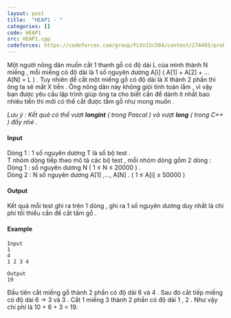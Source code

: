```yaml
---
layout: post
title:  "HEAP1 - "
categories: []
code: HEAP1
src: HEAP1.cpp
codeforces: https://codeforces.com/group/FLVn1Sc504/contest/274493/problem/J
---
```




  


Một người nông dân muốn cắt 1 thanh gỗ có độ dài L của mình thành N miếng , mỗi miếng có độ dài là 1 số nguyên dương A\[i\] ( A\[1\] + A\[2\] + … A\[N\] = L ) . Tuy nhiên để cắt một miếng gỗ có độ dài là X thành 2 phần thì ông ta sẽ mất X tiền . Ông nông dân này không giỏi tính toán lắm , vì vậy bạn được yêu cầu lập trình giúp ông ta cho biết cần để dành ít nhất bao nhiêu tiền thì mới có thể cắt được tấm gỗ như mong muốn .  
  
_Lưu ý : Kết quả có thể vượt **longint** ( trong Pascal ) và vượt **long** ( trong C++ ) đấy nhé ._

#### Input

Dòng 1 : 1 số nguyên dương T là số bộ test .  
T nhóm dòng tiếp theo mô tả các bộ test , mỗi nhóm dòng gồm 2 dòng :  
Dòng 1 : số nguyên dương N ( 1 ≤ N ≤ 20000 ) .  
Dòng 2 : N số nguyên dương A\[1\] ,…, A\[N\] . ( 1 ≤ A\[i\] ≤ 50000 )  

#### Output

Kết quả mỗi test ghi ra trên 1 dòng , ghi ra 1 số nguyên dương duy nhất là chi phí tối thiểu cần để cắt tấm gỗ .

#### Example

```
Input
1
4
1 2 3 4

Output
19

```

Đầu tiên cắt miếng gỗ thành 2 phần có độ dài 6 và 4 . Sau đó cắt tiếp miếng có độ dài 6 -> 3 và 3 . Cắt 1 miếng 3 thành 2 phần có độ dài 1 , 2 . Như vậy chi phí là 10 + 6 + 3 = 19.

<!--more-->

